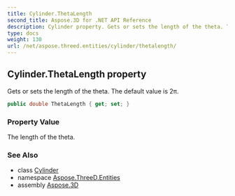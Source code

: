 ```yaml
---
title: Cylinder.ThetaLength
second_title: Aspose.3D for .NET API Reference
description: Cylinder property. Gets or sets the length of the theta. The default value is 2π
type: docs
weight: 130
url: /net/aspose.threed.entities/cylinder/thetalength/
---
```

## Cylinder.ThetaLength property

Gets or sets the length of the theta. The default value is 2π.

```csharp
public double ThetaLength { get; set; }
```

### Property Value

The length of the theta.

### See Also

* class [Cylinder](../)
* namespace [Aspose.ThreeD.Entities](../../../aspose.threed.entities/)
* assembly [Aspose.3D](../../../)


